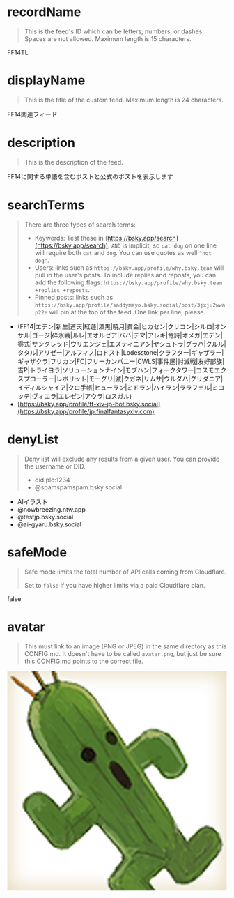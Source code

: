 
# recordName

> This is the feed's ID which can be letters, numbers, or dashes. Spaces are not allowed. Maximum length is 15 characters.

FF14TL

# displayName

> This is the title of the custom feed. Maximum length is 24 characters.

FF14関連フィード

# description

> This is the description of the feed.

FF14に関する単語を含むポストと公式のポストを表示します

# searchTerms

> There are three types of search terms:
>
> - Keywords: Test these in [https://bsky.app/search](https://bsky.app/search). `AND` is implicit, so `cat dog` on one line will require both `cat` and `dog`. You can use quotes as well `"hot dog"`.
> - Users: links such as `https://bsky.app/profile/why.bsky.team` will pull in the user's posts. To include replies and reposts, you can add the following flags: `https://bsky.app/profile/why.bsky.team +replies +reposts`.
> - Pinned posts: links such as `https://bsky.app/profile/saddymayo.bsky.social/post/3jxju2wwap22e` will pin at the top of the feed. One link per line, please.

- (FF14|エデン|新生|蒼天|紅蓮|漆黒|暁月|黄金|ヒカセン|クリコン|シルロ|オンサル|ゴージ|砕氷戦|ルレ|エオルゼア|バハ|テマ|アレキ|竜詩|オメガ|エデン|零式|サンクレッド|ウリエンジェ|エスティニアン|ヤシュトラ|グラハ|クルル|タタル|アリゼー|アルフィノ|ロドスト|Lodesstone|クラフター|ギャザラー|ギャザクラ|フリカン|FC|フリーカンパニー|CWLS|事件屋|討滅戦|友好部族|吉P|トライヨラ|ソリューションナイン|モブハン|フォークタワー|コスモエクスプローラー|レポリット|モーグリ|滅|クガネ|リムサ|ウルダハ|グリダニア|イディルシャイア|クロ手帳|ヒューラン|ミドラン|ハイラン|ララフェル|ミコッテ|ヴィエラ|エレゼン|アウラ|ロスガル)
- [https://bsky.app/profile/ff-xiv-jp-bot.bsky.social](https://bsky.app/profile/jp.finalfantasyxiv.com)

# denyList

> Deny list will exclude any results from a given user. You can provide the username or DID.
>
> - did:plc:1234
> - @spamspamspam.bsky.social

- AIイラスト
- @nowbreezing.ntw.app
- @testjp.bsky.social
- @ai-gyaru.bsky.social

# safeMode

> Safe mode limits the total number of API calls coming from Cloudflare.
>
> Set to `false` if you have higher limits via a paid Cloudflare plan.

false

# avatar

> This must link to an image (PNG or JPEG) in the same directory as this CONFIG.md. It doesn't have to be called `avatar.png`, but just be sure this CONFIG.md points to the correct file.

![](イラスト2.png)

